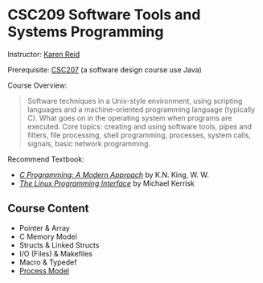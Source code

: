 # CSC209 Software Tools and Systems Programming

Instructor: [Karen Reid](https://www.cs.toronto.edu/~reid/)

Prerequisite: [CSC207](https://github.yorafa.com/Course-Note/CSC207/CSC207) (a software design course use Java)

Course Overview:

> Software techniques in a Unix-style environment, using scripting languages and a machine-oriented programming language (typically C). What goes on in the operating system when programs are executed. Core topics: creating and using software tools, pipes and filters, file processing, shell programming, processes, system calls, signals, basic network programming.

Recommend Textbook: 

- *[C Programming: A Modern Approach](http://knking.com/books/c2/index.html)* by  K.N. King, W. W.
- *[The Linux Programming Interface](http://man7.org/tlpi/index.html)* by Michael Kerrisk

## Course Content

- Pointer & Array
- C Memory Model
- Structs & Linked Structs
- I/O (Files) & Makefiles
- Macro & Typedef
- [Process Model](https://github.yorafa.com/Course-Note/CSC209/ProcessModel)